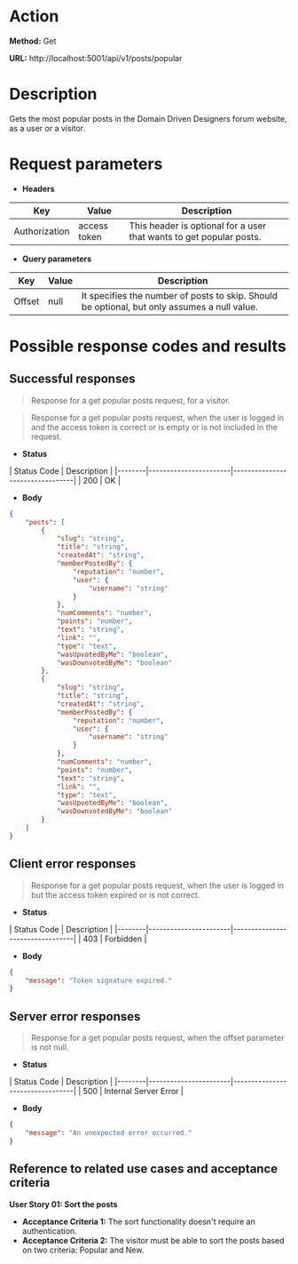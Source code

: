# Action

**Method:** Get

**URL:** http://localhost:5001/api/v1/posts/popular


# Description

Gets the most popular posts in the Domain Driven Designers forum website, as a user or a visitor.


# Request parameters

>
* **Headers**

| Key           | Value                            | Description          |
|-------------  |----------------------------------|----------------------|
| Authorization | access token                    | This header is optional for a user that wants to get popular posts. |

>
* **Query parameters**

| Key           | Value                            | Description          |
|-------------  |----------------------------------|----------------------|
| Offset        | null                             | It specifies the number of posts to skip. Should be optional, but only assumes a null value. |


# Possible response codes and results

## Successful responses

>Response for a get popular posts request, for a visitor.

>Response for a get popular posts request, when the user is logged in and the access token is correct or is empty or is not included in the request.


* **Status**

| Status Code   | Description           | 
|--------|-----------------------|---------------------------------|
| 200    | OK                    |    



* **Body**

```json 
{
    "posts": [
        {
            "slug": "string",
            "title": "string",
            "createdAt": "string",
            "memberPostedBy": {
                "reputation": "number",
                "user": {
                    "username": "string"
                }
            },
            "numComments": "number",
            "points": "number",
            "text": "string",
            "link": "",
            "type": "text",
            "wasUpvotedByMe": "boolean",
            "wasDownvotedByMe": "boolean"
        },
        {
            "slug": "string",
            "title": "string",
            "createdAt": "string",
            "memberPostedBy": {
                "reputation": "number",
                "user": {
                    "username": "string"
                }
            },
            "numComments": "number",
            "points": "number",
            "text": "string",
            "link": "",
            "type": "text",
            "wasUpvotedByMe": "boolean",
            "wasDownvotedByMe": "boolean"
        }
    ]
}
```


## Client error responses 

>Response for a get popular posts request, when the user is logged in but the access token expired or is not correct. 

* **Status**

| Status Code   | Description           | 
|--------|-----------------------|---------------------------------|
| 403    | Forbidden                   |    


* **Body**

```json 
{ 
    "message": "Token signature expired."
}
```



## Server error responses

>Response for a get popular posts request, when the offset parameter is not null. 

* **Status**

| Status Code   | Description           | 
|--------|-----------------------|---------------------------------|
| 500    | Internal Server Error                  |    


* **Body**

```json 
{ 
    "message": "An unexpected error occurred."
}
```
 

## Reference to related use cases and acceptance criteria

**User Story 01: Sort the posts**

* **Acceptance Criteria 1:** The sort functionality doesn't require an authentication.
* **Acceptance Criteria 2:** The visitor must be able to sort the posts based on two criteria: Popular and New.





